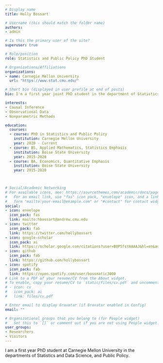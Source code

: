 ```yaml
---
# Display name
title: Holly Bossart

# Username (this should match the folder name)
authors:
- admin

# Is this the primary user of the site?
superuser: true

# Role/position
role: Statistics and Public Policy PhD Student

# Organizations/Affiliations
organizations:
- name: Carnegie Mellon University
  url: "https://www.stat.cmu.edu/"

# Short bio (displayed in user profile at end of posts)
bio: I'm a first year joint PhD student in the department of Statistics and Data Science, and the Heinz Public Policy school.

interests:
- Causal Inference
- Observational Data
- Nonparametric Methods

education:
  courses:
  - course: PhD in Statistics and Public Policy
    institution: Carnegie Mellon University
    year: 2020 - Current
  - course: BS, Applied Mathematics, Statistics Emphasis
    institution: Boise State University
    year: 2015-2020
  - course: BA, Economics, Quantitative Emphasis
    institution: Boise State University
    year: 2015-2020
   


# Social/Academic Networking
# For available icons, see: https://sourcethemes.com/academic/docs/page-builder/#icons
#   For an email link, use "fas" icon pack, "envelope" icon, and a link in the
#   form "mailto:your-email@example.com" or "#contact" for contact widget.
social:
- icon: envelope
  icon_pack: fas
  link: mailto:hbossart@andrew.cmu.edu
- icon: twitter
  icon_pack: fab
  link: https://twitter.com/hollybossart
- icon: google-scholar
  icon_pack: ai
  link: https://scholar.google.com/citations?user=B0P5fsYAAAAJ&hl=en&authuser=3
- icon: github
  icon_pack: fab
  link: https://github.com/hollybossart
- icon: spotify
  icon_pack: fab
  link: https://open.spotify.com/user/bossmatic3000
# Link to a PDF of your resume/CV from the About widget.
# To enable, copy your resume/CV to `static/files/cv.pdf` and uncomment the lines below.
# - icon: cv
#   icon_pack: ai
#   link: files/cv.pdf

# Enter email to display Gravatar (if Gravatar enabled in Config)
email: ""

# Organizational groups that you belong to (for People widget)
#   Set this to `[]` or comment out if you are not using People widget.
user_groups:
- Researchers
- Visitors
---
```


I am a first year PhD student at Carnegie Mellon University in the departments of Statistics and Data Science, and Public Policy. 
